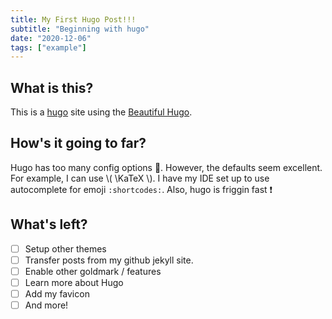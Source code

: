 ```yaml
---
title: My First Hugo Post!!!
subtitle: "Beginning with hugo"
date: "2020-12-06"
tags: ["example"]
---
```


## What is this?

This is a [hugo](https://gohugo.io) site using the [Beautiful Hugo](https://themes.gohugo.io/beautifulhugo/).

## How's it going to far?

Hugo has too many config options 🤯. However, the defaults seem excellent. For example, I can use \\( \KaTeX \\). I have my IDE set up to use autocomplete for emoji `:shortcodes:`. Also, hugo is friggin fast ❗

## What's left?

- [ ] Setup other themes
- [ ] Transfer posts from my github jekyll site.
- [ ] Enable other goldmark / features
- [ ] Learn more about Hugo
- [ ] Add my favicon
- [ ] And more!
